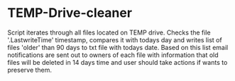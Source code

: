 # TEMP-Drive-cleaner
Script iterates through all files located on TEMP drive. Checks the file '.LastwriteTime' timestamp, compares it with todays day and writes list of files 'older' than 90 days to txt file with todays date. Based on this list email notifications are sent out to owners of each file  with information that old files will be deleted in 14 days time and user  should take actions if wants to preserve them.
